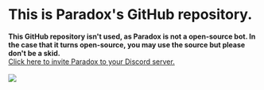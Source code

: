 # This is Paradox's GitHub repository.
**This GitHub repository isn't used, as Paradox is not a open-source bot. In the case that it turns open-source, you may use the source but please don't be a skid.**
<br>
<a href="https://discordbots.org/bot/382005578030907393">Click here to invite Paradox to your Discord server.</a>
<br><br>
<img src="https://discordbots.org/api/widget/382005578030907393.png">
